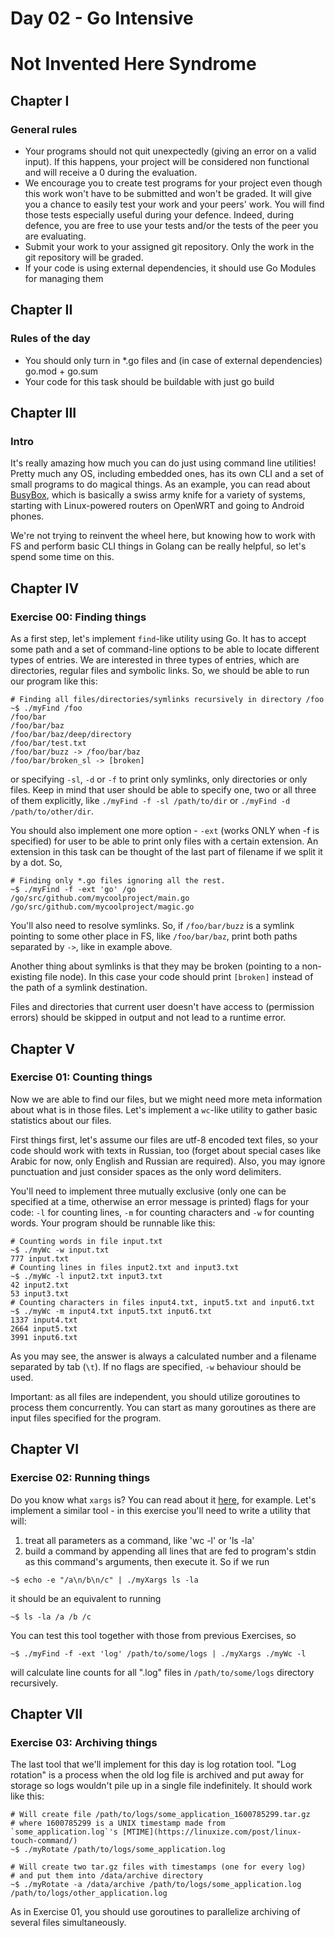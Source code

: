 # Day 02 - Go Intensive
# Not Invented Here Syndrome

## Chapter I
### General rules

- Your programs should not quit unexpectedly (giving an error on a valid input).
  If this happens, your project will be considered non functional and will
  receive a 0 during the evaluation.
- We encourage you to create test programs for your project even though this
  work won't have to be submitted and won't be graded. It will give you a
  chance to easily test your work and your peers' work. You will find those
  tests especially useful during your defence. Indeed, during defence, you
  are free to use your tests and/or the tests of the peer you are evaluating.
- Submit your work to your assigned git repository. Only the work in the git
  repository will be graded.
- If your code is using external dependencies, it should use Go Modules
  for managing them


## Chapter II
### Rules of the day

- You should only turn in *.go files and (in case of external dependencies)
  go.mod + go.sum
- Your code for this task should be buildable with just go build


## Chapter III
### Intro

It's really amazing how much you can do just using command line utilities!
Pretty much any OS, including embedded ones, has its own CLI and a set of
small programs to do magical things. As an example, you can read about
[BusyBox](https://en.wikipedia.org/wiki/BusyBox), which is basically a swiss
army knife for a variety of systems, starting with Linux-powered routers
on OpenWRT and going to Android phones.

We're not trying to reinvent the wheel here, but knowing how to work with FS
and perform basic CLI things in Golang can be really helpful, so let's spend
some time on this.


## Chapter IV
### Exercise 00: Finding things

As a first step, let's implement `find`-like utility using Go. It has to
accept some path and a set of command-line options to be able to locate
different types of entries. We are interested in three types of entries,
which are directories, regular files and symbolic links. So, we should be
able to run our program like this:

```
# Finding all files/directories/symlinks recursively in directory /foo
~$ ./myFind /foo
/foo/bar
/foo/bar/baz
/foo/bar/baz/deep/directory
/foo/bar/test.txt
/foo/bar/buzz -> /foo/bar/baz
/foo/bar/broken_sl -> [broken]
```

or specifying `-sl`, `-d` or `-f` to print only symlinks, only directories
or only files. Keep in mind that user should be able to specify one, two
or all three of them explicitly, like `./myFind -f -sl /path/to/dir`
or `./myFind -d /path/to/other/dir`.

You should also implement one more option - `-ext` (works ONLY when -f is
specified) for user to be able to print only files with a certain extension.
An extension in this task can be thought of the last part of filename if
we split it by a dot. So,

```
# Finding only *.go files ignoring all the rest.
~$ ./myFind -f -ext 'go' /go
/go/src/github.com/mycoolproject/main.go
/go/src/github.com/mycoolproject/magic.go
```

You'll also need to resolve symlinks. So, if `/foo/bar/buzz` is a symlink
pointing to some other place in FS, like `/foo/bar/baz`, print both paths
separated by `->`, like in example above.

Another thing about symlinks is that they may be broken (pointing to
a non-existing file node). In this case your code should print `[broken]`
instead of the path of a symlink destination.

Files and directories that current user doesn't have access to (permission
errors) should be skipped in output and not lead to a runtime error.


## Chapter V
### Exercise 01: Counting things

Now we are able to find our files, but we might need more meta information
about what is in those files. Let's implement a `wc`-like utility to gather
basic statistics about our files.

First things first, let's assume our files are utf-8 encoded text files,
so your code should work with texts in Russian, too (forget about special
cases like Arabic for now, only English and Russian are required). Also, you
may ignore punctuation and just consider spaces as the only word delimiters.

You'll need to implement three mutually exclusive (only one can be specified
at a time, otherwise an error message is printed) flags for your code: `-l`
for counting lines, `-m` for counting characters and `-w` for counting words.
Your program should be runnable like this:

```
# Counting words in file input.txt
~$ ./myWc -w input.txt
777 input.txt
# Counting lines in files input2.txt and input3.txt
~$ ./myWc -l input2.txt input3.txt
42 input2.txt
53 input3.txt
# Counting characters in files input4.txt, input5.txt and input6.txt
~$ ./myWc -m input4.txt input5.txt input6.txt
1337 input4.txt
2664 input5.txt
3991 input6.txt
```

As you may see, the answer is always a calculated number and a filename
separated by tab (`\t`). If no flags are specified, `-w` behaviour should
be used.

Important: as all files are independent, you should utilize goroutines
to process them concurrently. You can start as many goroutines as there
are input files specified for the program.


## Chapter VI
### Exercise 02: Running things

Do you know what `xargs` is? You can read about it
[here](https://shapeshed.com/unix-xargs/), for example. Let's implement
a similar tool - in this exercise you'll need to write a utility that will:

1) treat all parameters as a command, like 'wc -l' or 'ls -la'
2) build a command by appending all lines that are fed to program's stdin
   as this command's arguments, then execute it. So if we run

```
~$ echo -e "/a\n/b\n/c" | ./myXargs ls -la
```

it should be an equivalent to running

```
~$ ls -la /a /b /c
```

You can test this tool together with those from previous Exercises, so

```
~$ ./myFind -f -ext 'log' /path/to/some/logs | ./myXargs ./myWc -l
```

will calculate line counts for all ".log" files in `/path/to/some/logs`
directory recursively.


## Chapter VII
### Exercise 03: Archiving things

The last tool that we'll implement for this day is log rotation tool.
"Log rotation" is a process when the old log file is archived and put away
for storage so logs wouldn't pile up in a single file indefinitely.
It should work like this:

```
# Will create file /path/to/logs/some_application_1600785299.tar.gz
# where 1600785299 is a UNIX timestamp made from `some_application.log`'s [MTIME](https://linuxize.com/post/linux-touch-command/)
~$ ./myRotate /path/to/logs/some_application.log
```

```
# Will create two tar.gz files with timestamps (one for every log) 
# and put them into /data/archive directory
~$ ./myRotate -a /data/archive /path/to/logs/some_application.log /path/to/logs/other_application.log
```

As in Exercise 01, you should use goroutines to parallelize archiving of
several files simultaneously.
